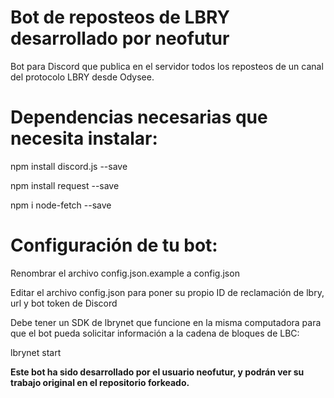 # Bot de reposteos de LBRY desarrollado por neofutur

Bot para Discord que publica en el servidor todos los reposteos de un canal del protocolo LBRY desde Odysee.

# Dependencias necesarias que necesita instalar:

  npm install discord.js --save

  npm install request --save

  npm i node-fetch --save

# Configuración de tu bot: 

Renombrar el archivo config.json.example a config.json

Editar el archivo config.json para poner su propio ID de reclamación de lbry, url y bot token de Discord 

Debe tener un SDK de lbrynet que funcione en la misma computadora para que el bot pueda solicitar información a la cadena de bloques de LBC: 

lbrynet start


**Este bot ha sido desarrollado por el usuario neofutur, y podrán ver su trabajo original en el repositorio forkeado.**